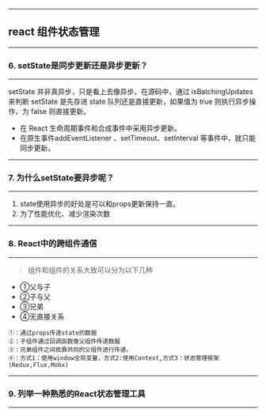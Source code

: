 ----
react 组件状态管理
----

-----
### 6. setState是同步更新还是异步更新？
-----

setState 并非真异步，只是看上去像异步。在源码中，通过 isBatchingUpdates 来判断
setState 是先存进 state 队列还是直接更新，如果值为 true 则执行异步操作，为 false 则直接更新。

* 在 React 生命周期事件和合成事件中采用异步更新。
* 在原生事件addEventListener 、setTimeout、setInterval 等事件中，就只能同步更新。

----
### 7. 为什么setState要异步呢？
----

1. state使用异步的好处是可以和props更新保持一直。
2. 为了性能优化、减少渲染次数

----
### 8. React中的跨组件通信
-----

> 组件和组件的关系大致可以分为以下几种
* ①父与子
* ②子与父
* ③兄弟
* ④无直接关系

```
①：通过props传递state的数据
②：子组件通过回调函数像父组件传递数据
③：兄弟组件之间依靠共同的父组件进行传递。
④：方式1：使用window全局变量，方式2:使用Context,方式3：状态管理框架(Redux,Flux,Mobx)
```

----

### 9. 列举一种熟悉的React状态管理工具
----

